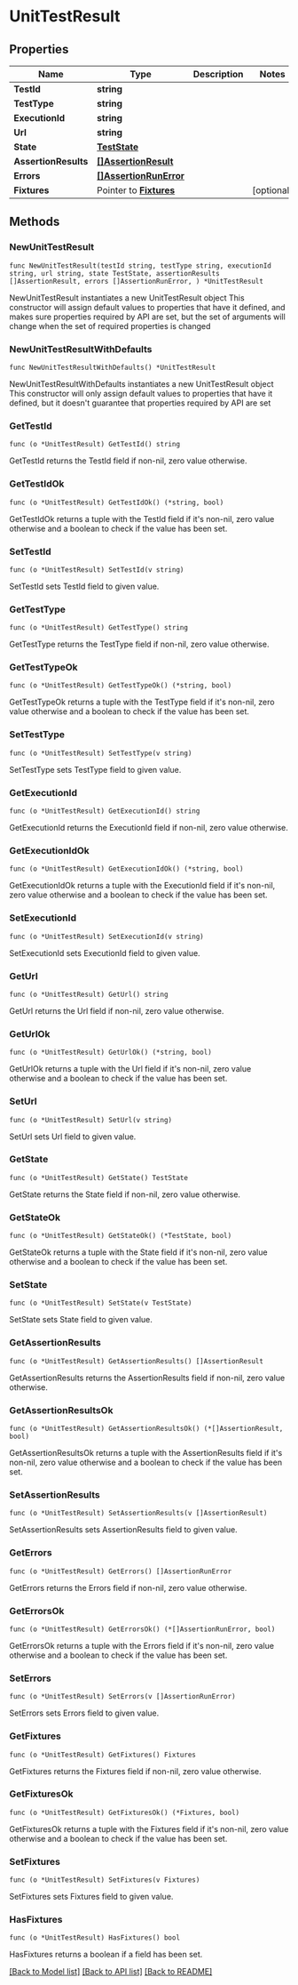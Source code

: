 # UnitTestResult

## Properties

Name | Type | Description | Notes
------------ | ------------- | ------------- | -------------
**TestId** | **string** |  | 
**TestType** | **string** |  | 
**ExecutionId** | **string** |  | 
**Url** | **string** |  | 
**State** | [**TestState**](TestState.md) |  | 
**AssertionResults** | [**[]AssertionResult**](AssertionResult.md) |  | 
**Errors** | [**[]AssertionRunError**](AssertionRunError.md) |  | 
**Fixtures** | Pointer to [**Fixtures**](Fixtures.md) |  | [optional] 

## Methods

### NewUnitTestResult

`func NewUnitTestResult(testId string, testType string, executionId string, url string, state TestState, assertionResults []AssertionResult, errors []AssertionRunError, ) *UnitTestResult`

NewUnitTestResult instantiates a new UnitTestResult object
This constructor will assign default values to properties that have it defined,
and makes sure properties required by API are set, but the set of arguments
will change when the set of required properties is changed

### NewUnitTestResultWithDefaults

`func NewUnitTestResultWithDefaults() *UnitTestResult`

NewUnitTestResultWithDefaults instantiates a new UnitTestResult object
This constructor will only assign default values to properties that have it defined,
but it doesn't guarantee that properties required by API are set

### GetTestId

`func (o *UnitTestResult) GetTestId() string`

GetTestId returns the TestId field if non-nil, zero value otherwise.

### GetTestIdOk

`func (o *UnitTestResult) GetTestIdOk() (*string, bool)`

GetTestIdOk returns a tuple with the TestId field if it's non-nil, zero value otherwise
and a boolean to check if the value has been set.

### SetTestId

`func (o *UnitTestResult) SetTestId(v string)`

SetTestId sets TestId field to given value.


### GetTestType

`func (o *UnitTestResult) GetTestType() string`

GetTestType returns the TestType field if non-nil, zero value otherwise.

### GetTestTypeOk

`func (o *UnitTestResult) GetTestTypeOk() (*string, bool)`

GetTestTypeOk returns a tuple with the TestType field if it's non-nil, zero value otherwise
and a boolean to check if the value has been set.

### SetTestType

`func (o *UnitTestResult) SetTestType(v string)`

SetTestType sets TestType field to given value.


### GetExecutionId

`func (o *UnitTestResult) GetExecutionId() string`

GetExecutionId returns the ExecutionId field if non-nil, zero value otherwise.

### GetExecutionIdOk

`func (o *UnitTestResult) GetExecutionIdOk() (*string, bool)`

GetExecutionIdOk returns a tuple with the ExecutionId field if it's non-nil, zero value otherwise
and a boolean to check if the value has been set.

### SetExecutionId

`func (o *UnitTestResult) SetExecutionId(v string)`

SetExecutionId sets ExecutionId field to given value.


### GetUrl

`func (o *UnitTestResult) GetUrl() string`

GetUrl returns the Url field if non-nil, zero value otherwise.

### GetUrlOk

`func (o *UnitTestResult) GetUrlOk() (*string, bool)`

GetUrlOk returns a tuple with the Url field if it's non-nil, zero value otherwise
and a boolean to check if the value has been set.

### SetUrl

`func (o *UnitTestResult) SetUrl(v string)`

SetUrl sets Url field to given value.


### GetState

`func (o *UnitTestResult) GetState() TestState`

GetState returns the State field if non-nil, zero value otherwise.

### GetStateOk

`func (o *UnitTestResult) GetStateOk() (*TestState, bool)`

GetStateOk returns a tuple with the State field if it's non-nil, zero value otherwise
and a boolean to check if the value has been set.

### SetState

`func (o *UnitTestResult) SetState(v TestState)`

SetState sets State field to given value.


### GetAssertionResults

`func (o *UnitTestResult) GetAssertionResults() []AssertionResult`

GetAssertionResults returns the AssertionResults field if non-nil, zero value otherwise.

### GetAssertionResultsOk

`func (o *UnitTestResult) GetAssertionResultsOk() (*[]AssertionResult, bool)`

GetAssertionResultsOk returns a tuple with the AssertionResults field if it's non-nil, zero value otherwise
and a boolean to check if the value has been set.

### SetAssertionResults

`func (o *UnitTestResult) SetAssertionResults(v []AssertionResult)`

SetAssertionResults sets AssertionResults field to given value.


### GetErrors

`func (o *UnitTestResult) GetErrors() []AssertionRunError`

GetErrors returns the Errors field if non-nil, zero value otherwise.

### GetErrorsOk

`func (o *UnitTestResult) GetErrorsOk() (*[]AssertionRunError, bool)`

GetErrorsOk returns a tuple with the Errors field if it's non-nil, zero value otherwise
and a boolean to check if the value has been set.

### SetErrors

`func (o *UnitTestResult) SetErrors(v []AssertionRunError)`

SetErrors sets Errors field to given value.


### GetFixtures

`func (o *UnitTestResult) GetFixtures() Fixtures`

GetFixtures returns the Fixtures field if non-nil, zero value otherwise.

### GetFixturesOk

`func (o *UnitTestResult) GetFixturesOk() (*Fixtures, bool)`

GetFixturesOk returns a tuple with the Fixtures field if it's non-nil, zero value otherwise
and a boolean to check if the value has been set.

### SetFixtures

`func (o *UnitTestResult) SetFixtures(v Fixtures)`

SetFixtures sets Fixtures field to given value.

### HasFixtures

`func (o *UnitTestResult) HasFixtures() bool`

HasFixtures returns a boolean if a field has been set.


[[Back to Model list]](../README.md#documentation-for-models) [[Back to API list]](../README.md#documentation-for-api-endpoints) [[Back to README]](../README.md)


